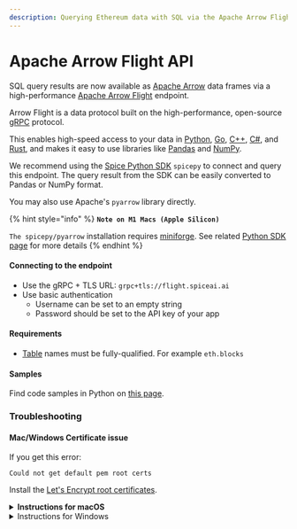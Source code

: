 ```yaml
---
description: Querying Ethereum data with SQL via the Apache Arrow Flight API
---
```


# Apache Arrow Flight API

SQL query results are now available as [Apache Arrow](https://arrow.apache.org) data frames via a high-performance [Apache Arrow Flight](https://arrow.apache.org/docs/format/Flight.html) endpoint.

Arrow Flight is a data protocol built on the high-performance, open-source [gRPC](https://grpc.io) protocol.&#x20;

This enables high-speed access to your data in [Python](https://arrow.apache.org/docs/python/index.html), [Go](https://pkg.go.dev/github.com/apache/arrow/go/v8), [C++](https://arrow.apache.org/docs/cpp/index.html), [C#](https://github.com/apache/arrow/blob/master/csharp/README.md), and [Rust](https://docs.rs/arrow-flight/latest/arrow\_flight/), and makes it easy to use libraries like [Pandas](https://arrow.apache.org/docs/python/pandas.html) and [NumPy](https://arrow.apache.org/docs/python/numpy.html?highlight=numpy#).

We recommend using the [Spice Python SDK](../../sdks/python-sdk.md) `spicepy` to connect and query this endpoint. The query result from the SDK can be easily converted to Pandas or NumPy format.

You may also use Apache's `pyarrow` library directly.

{% hint style="info" %}
**`Note on M1 Macs (Apple Silicon)`**

`The spicepy/pyarrow` installation requires [miniforge](https://github.com/conda-forge/miniforge). See related [Python SDK page](../../sdks/python-sdk.md#m1-macs) for more details
{% endhint %}

#### Connecting to the endpoint

* Use the gRPC + TLS URL: `grpc+tls://flight.spiceai.ai`
* Use basic authentication
  * Username can be set to an empty string
  * Password should be set to the API key of your app

#### Requirements

* [Table](broken-reference) names must be fully-qualified. For example `eth.blocks`

#### Samples

Find code samples in Python on [this page](broken-reference).

### Troubleshooting

#### Mac/Windows Certificate issue

If you get this error:

`Could not get default pem root certs`

Install the [Let's Encrypt root certificates](https://letsencrypt.org/certificates/).

<details>

<summary><strong>Instructions for macOS</strong></summary>

First download the `roots.pem` file from the Let's Encrypt server:

```bash
curl -Lo isrgrootx1.pem https://letsencrypt.org/certs/isrgrootx1.pem 
```

Before running your code/jupyter notebook the environment variable `GRPC_DEFAULT_SSL_ROOTS_FILE_PATH` must be set to the pem file path. If you are using command from a terminal this can be done from the folder containing `isrgrootx1.pem` with:

```bash
export GRPC_DEFAULT_SSL_ROOTS_FILE_PATH="$PWD/isrgrootx1.pem"
```

The `export` command will set this variable for this specific terminal and thus will need to be run every time you open a new terminal. Additionally you can add to your terminal profile.

Note that `$PWD` is a bash-specific variable that will be replaced by the current directory path. You can download the certificate file `isrgrootx1.pem` in a specific location and inform this path instead of `$PWD`.

</details>

<details>

<summary>Instructions for Windows</summary>

```powershell
@powershell -NoProfile -ExecutionPolicy unrestricted -Command ^
    (new-object System.Net.WebClient).Downloadfile( ^
        'https://letsencrypt.org/certs/isrgrootx1.pem', 'isrgrootx1.pem')
set GRPC_DEFAULT_SSL_ROOTS_FILE_PATH=%cd%\isrgrootx1.pem
```

</details>
